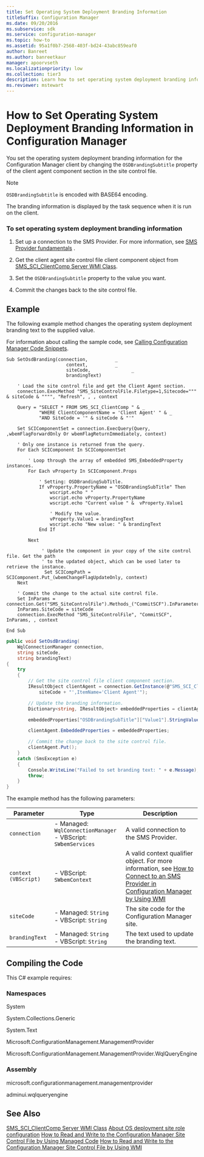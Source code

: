 ```yaml
---
title: Set Operating System Deployment Branding Information
titleSuffix: Configuration Manager
ms.date: 09/20/2016
ms.subservice: sdk
ms.service: configuration-manager
ms.topic: how-to
ms.assetid: 95a1f0b7-2568-403f-bd24-43abc859eaf0
author: Banreet
ms.author: banreetkaur
manager: apoorvseth
ms.localizationpriority: low
ms.collection: tier3
description: Learn how to set operating system deployment branding information in the configuration manager by changing the property of the client agent component section.
ms.reviewer: mstewart
---
```

# How to Set Operating System Deployment Branding Information in Configuration Manager
You set the operating system deployment branding information for the Configuration Manager client by changing the `OSDBrandingSubtitle` property of the client agent component section in the site control file.

> [!NOTE]
>  `OSDBrandingSubtitle` is encoded with BASE64 encoding.

 The branding information is displayed by the task sequence when it is run on the client.

### To set operating system deployment branding information

1.  Set up a connection to the SMS Provider. For more information, see [SMS Provider fundamentals](../core/understand/sms-provider-fundamentals.md) .

2.  Get the client agent site control file client component object from [SMS_SCI_ClientComp Server WMI Class](../../develop/reference/core/servers/configure/sms_sci_clientcomp-server-wmi-class.md).

3.  Set the `OSDBrandingSubtitle` property to the value you want.

4.  Commit the changes back to the site control file.

## Example
 The following example method changes the operating system deployment branding text to the supplied value.

 For information about calling the sample code, see [Calling Configuration Manager Code Snippets](../../develop/core/understand/calling-code-snippets.md).

```vbs
Sub SetOsdBranding(connection,          _
                      context,          _
                      siteCode,               _
                      brandingText)

    ' Load the site control file and get the Client Agent section.
    connection.ExecMethod "SMS_SiteControlFile.Filetype=1,Sitecode=""" & siteCode & """", "Refresh", , , context

    Query = "SELECT * FROM SMS_SCI_ClientComp " & _
            "WHERE ClientComponentName = 'Client Agent' " & _
            "AND SiteCode = '" & siteCode & "'"

    Set SCIComponentSet = connection.ExecQuery(Query, ,wbemFlagForwardOnly Or wbemFlagReturnImmediately, context)

    ' Only one instance is returned from the query.
    For Each SCIComponent In SCIComponentSet

        ' Loop through the array of embedded SMS_EmbeddedProperty instances.
        For Each vProperty In SCIComponent.Props

            ' Setting: OSDBrandingSubTitle.
            If vProperty.PropertyName = "OSDBrandingSubTitle" Then
                wscript.echo " "
                wscript.echo vProperty.PropertyName
                wscript.echo "Current value " &  vProperty.Value1

                ' Modify the value.
                vProperty.Value1 = brandingText
                wscript.echo "New value: " & brandingText
            End If

        Next

             ' Update the component in your copy of the site control file. Get the path
             ' to the updated object, which can be used later to retrieve the instance.
              Set SCICompPath = SCIComponent.Put_(wbemChangeFlagUpdateOnly, context)
    Next

    ' Commit the change to the actual site control file.
    Set InParams = connection.Get("SMS_SiteControlFile").Methods_("CommitSCF").InParameters.SpawnInstance_
    InParams.SiteCode = siteCode
    connection.ExecMethod "SMS_SiteControlFile", "CommitSCF", InParams, , context

End Sub
```

```c#
public void SetOsdBranding(
    WqlConnectionManager connection,
    string siteCode,
    string brandingText)
{
    try
    {
        // Get the site control file client component section.
        IResultObject clientAgent = connection.GetInstance(@"SMS_SCI_ClientComp.FileType=1,ItemType='Client Component',SiteCode='" +
            siteCode + "',ItemName='Client Agent'");

        // Update the branding information.
        Dictionary<string, IResultObject> embeddedProperties = clientAgent.EmbeddedProperties;

        embeddedProperties["OSDBrandingSubTitle"]["Value1"].StringValue = brandingText;

        clientAgent.EmbeddedProperties = embeddedProperties;

        // Commit the change back to the site control file.
        clientAgent.Put();
    }
    catch (SmsException e)
    {
        Console.WriteLine("Failed to set branding text: " + e.Message);
        throw;
    }
}
```

 The example method has the following parameters:

|Parameter|Type|Description|
|---------------|----------|-----------------|
|`connection`|-   Managed: `WqlConnectionManager`<br />-   VBScript: `SWbemServices`|A valid connection to the SMS Provider.|
|`context (VBScript)`|-   VBScript: `SWbemContext`|A valid context qualifier object. For more information, see [How to Connect to an SMS Provider in Configuration Manager by Using WMI](../../develop/core/understand/how-to-connect-to-an-sms-provider-in-configuration-manager-by-using-wmi.md)|
|`siteCode`|-   Managed: `String`<br />-   VBScript: `String`|The site code for the Configuration Manager site.|
|`brandingText`|-   Managed: `String`<br />-   VBScript: `String`|The text used to update the branding text.|

## Compiling the Code
 This C# example requires:

### Namespaces
 System

 System.Collections.Generic

 System.Text

 Microsoft.ConfigurationManagement.ManagementProvider

 Microsoft.ConfigurationManagement.ManagementProvider.WqlQueryEngine

### Assembly
 microsoft.configurationmanagement.managementprovider

 adminui.wqlqueryengine

## See Also
 [SMS_SCI_ClientComp Server WMI Class](../../develop/reference/core/servers/configure/sms_sci_clientcomp-server-wmi-class.md)
 [About OS deployment site role configuration](about-operating-system-deployment-site-role-configuration.md)
 [How to Read and Write to the Configuration Manager Site Control File by Using Managed Code](../../develop/core/understand/how-to-read-and-write-to-the-site-control-file-by-using-managed-code.md)
 [How to Read and Write to the Configuration Manager Site Control File by Using WMI](../../develop/core/understand/how-to-read-and-write-to-the-site-control-file-by-using-wmi.md)
